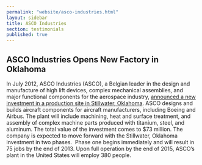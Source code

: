 ```yaml
---
permalink: "website/asco-industries.html"
layout: sidebar
title: ASCO Industries
section: testimonials
published: true
---
```

 

## ASCO Industries Opens New Factory in Oklahoma

In July 2012, ASCO Industries (ASCO), a Belgian leader in the design and manufacture of high lift devices, complex mechanical assemblies, and major functional components for the aerospace industry, [announced a new investment in a production site in Stillwater, Oklahoma](http://stateimpact.npr.org/oklahoma/2012/07/09/asco-aerospace-expansion-means-hundreds-of-jobs-in-stillwater/). ASCO designs and builds aircraft components for aircraft manufacturers, including Boeing and Airbus. The plant will include machining, heat and surface treatment, and assembly of complex machine parts produced with titanium, steel, and aluminum.&nbsp;The total value of the investment comes to $73 million. The company is expected to move forward with the Stillwater, Oklahoma investment in two phases.&nbsp; Phase one begins immediately and will result in 75 jobs by the end of 2013. Upon full operation by the end of 2015, ASCO’s plant in the United States will employ 380 people.&nbsp;
